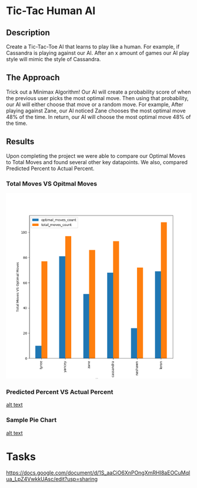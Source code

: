 # Tic-Tac Human AI

## Description

Create a Tic-Tac-Toe AI that learns to play like a human. For example, if Cassandra is playing against our AI. After an x amount of games our AI play style will mimic the style of Cassandra. 

## The Approach

Trick out a Minimax Algorithm! Our AI will create a probability score of when the previous user picks the most optimal move. 
Then using that probability, our AI will either choose that move or a random move. For example, After playing against Zane, our AI noticed Zane chooses the most optimal move 48% of the time. In return, our AI will choose the most optimal move 48% of the time.

## Results
Upon completing the project we were able to compare our Optimal Moves to Total Moves and found several other key datapoints. We also, compared Predicted Percent to Actual Percent.

### Total Moves VS Opitmal Moves
![Screenshot](https://github.com/Johnsons-AI/Tic-Tac/blob/master/Visualizations/total_moves_vs_optimal_moves.png)

### Predicted Percent VS Actual Percent 
[alt text](https://github.com/Johnsons-AI/Tic-Tac/blob/master/Visualizations/actual_percent_vs_predicted_percentage.png)

### Sample Pie Chart
[alt text](https://github.com/Johnsons-AI/Tic-Tac/blob/master/Visualizations/zane_piechart.png)


# Tasks
https://docs.google.com/document/d/1S_aaCiO6XnPOngXmRHI8aEOCuMqlua_LpZ4VwkkUAsc/edit?usp=sharing

